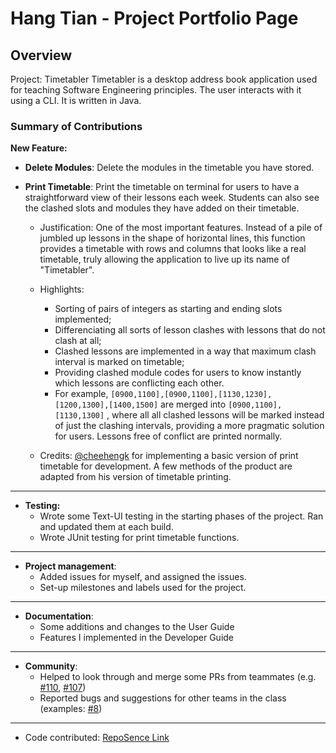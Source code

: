 # Hang Tian - Project Portfolio Page

## Overview

Project: Timetabler
Timetabler is a desktop address book application used for teaching Software Engineering principles. 
The user interacts with it using a CLI. It is written in Java.

### Summary of Contributions

**New Feature:** 

- **Delete Modules**: Delete the modules in the timetable you have stored.

- **Print Timetable**: Print the timetable on terminal for users to have a straightforward view of their lessons each week. Students can also see the clashed slots and modules they have added on their timetable.
    
    - Justification: One of the most important features. Instead of a pile of jumbled up lessons in the shape of horizontal lines, this function provides a timetable with rows and columns that looks like a real timetable, truly allowing the application to live up its name of "Timetabler".
    - Highlights: 

        - Sorting of pairs of integers as starting and ending slots implemented;
        - Differenciating all sorts of lesson clashes with lessons that do not clash at all;
        - Clashed lessons are implemented in a way that maximum clash interval is marked on timetable;
        - Providing clashed module codes for users to know instantly which lessons are conflicting each other.
        - For example, ```[0900,1100],[0900,1100],[1130,1230],[1200,1300],[1400,1500]``` are merged into ```[0900,1100],[1130,1300]``` , where all all clashed lessons will be marked instead of just the clashing intervals, providing a more pragmatic solution for users. Lessons free of conflict are printed normally.
    
    - Credits: [@cheehengk](https://github.com/cheehengk) for implementing a basic version of print timetable for development. A few methods of the product are adapted from his version of timetable printing.

---
- **Testing:** 
    - Wrote some Text-UI testing in the starting phases of the project. Ran and updated them at each build. 
    - Wrote JUnit testing for print timetable functions.


---

* **Project management**:
    * Added issues for myself, and assigned the issues.
    * Set-up milestones and labels used for the project.

---
* **Documentation**:
    * Some additions and changes to the User Guide
    * Features I implemented in the Developer Guide

---
* **Community**:
    * Helped to look through and merge some PRs from teammates (e.g. [\#110](https://github.com/AY2223S1-CS2113-T17-3/tp/pull/110), [\#107](https://github.com/AY2223S1-CS2113-T17-3/tp/pull/107))
    * Reported bugs and suggestions for other teams in the class (examples: [\#8](https://github.com/nus-cs2113-AY2223S1/tp/pull/8))

---
- Code contributed: [RepoSence Link](https://nus-cs2113-ay2223s1.github.io/tp-dashboard/?search=&sort=groupTitle&sortWithin=title&timeframe=commit&mergegroup=&groupSelect=groupByRepos&breakdown=true&checkedFileTypes=docs~functional-code~test-code~other&since=2022-09-16&tabOpen=true&tabType=authorship&tabAuthor=HT-T&tabRepo=AY2223S1-CS2113-T17-3%2Ftp%5Bmaster%5D&authorshipIsMergeGroup=false&authorshipFileTypes=functional-code&authorshipIsBinaryFileTypeChecked=false&authorshipIsIgnoredFilesChecked=false)

